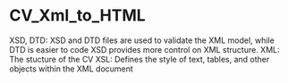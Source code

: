 # CV_Xml_to_HTML

XSD, DTD: XSD and DTD files are used to validate the XML model, while DTD is easier to code XSD provides more control on XML structure.
XML: The stucture of the CV
XSL: Defines the style of text, tables, and other objects within the XML document
